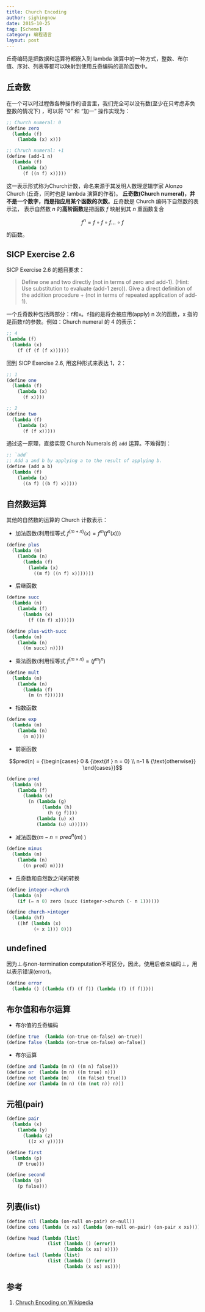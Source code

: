 ```yaml
---
title: Church Encoding
author: sighingnow
date: 2015-10-25
tag: [Scheme]
category: 编程语言
layout: post
---
```


丘奇编码是把数据和运算符都嵌入到 lambda 演算中的一种方式，整数、布尔值、序对、列表等都可以映射到使用丘奇编码的高阶函数中。

<!--more-->

丘奇数
-----

在一个可以时过程做各种操作的语言里，我们完全可以没有数(至少在只考虑非负整数的情况下) ，可以将 “0” 和 “加一” 操作实现为：

~~~scheme
;; Church numeral: 0
(define zero
  (lambda (f)
    (lambda (x) x)))

;; Chruch numeral: +1
(define (add-1 n)
  (lambda (f)
    (lambda (x)
      (f ((n f) x)))))
~~~

这一表示形式称为Church计数，命名来源于其发明人数理逻辑学家 Alonzo Church (丘奇，同时也是 lambda 演算的作者)。
**丘奇数(Church numeral)，并不是一个数字，而是指应用某个函数的次数**。丘奇数是 Church 编码下自然数的表示法，
表示自然数 $n$ 的**高阶函数**是把函数 $f$ 映射到其 $n$ 重函数复合

$$f^n = f \circ f \circ f \dots \circ f$$

的函数。

SICP Exercise 2.6
-----------------

SICP Exercise 2.6 的题目要求：

> Define one and two directly (not in terms of zero and add-1). (Hint: Use substitution to evaluate (add-1 zero)).
> Give a direct definition of the addition procedure + (not in terms of repeated application of add-1).

一个丘奇数种包括两部分：`f`和`x`。`f`指的是将会被应用(apply) n 次的函数，x 指的是函数`f`的参数。例如：Church numeral 的 4 的表示：

~~~scheme
;; 4
(lambda (f)
  (lambda (x)
    (f (f (f (f x))))))
~~~

回到 SICP Exercise 2.6, 用这种形式来表达 1，2：

~~~scheme
;; 1
(define one
  (lambda (f)
    (lambda (x)
      (f x))))

;; 2
(define two
  (lambda (f)
    (lambda (x)
      (f (f x)))))
~~~

通过这一原理，直接实现 Church Numerals 的 `add` 运算。不难得到：

~~~scheme
;; `add`
;; Add a and b by applying a to the result of applying b.
(define (add a b)
  (lambda (f)
    (lambda (x)
      ((a f) ((b f) x)))))
~~~

自然数运算
---------

其他的自然数的运算的 Church 计数表示：

+ 加法函数(利用恒等式 $f^(m+n)(x) = f^m(f^n(x))$)

~~~scheme
(define plus
  (lambda (m)
    (lambda (n)
      (lambda (f)
        (lambda (x)
          ((m f) ((n f) x)))))))
~~~

+ 后继函数

~~~scheme
(define succ
  (lambda (n)
    (lambda (f)
      (lambda (x)
        (f ((n f) x))))))

(define plus-with-succ
  (lambda (m)
    (lambda (n)
      ((m succ) n))))
~~~

+ 乘法函数(利用恒等式 $f^(m \times n) = (f^m)^n$)

~~~scheme
(define mult
  (lambda (m)
    (lambda (n)
      (lambda (f)
        (m (n f))))))
~~~

+ 指数函数

~~~scheme
(define exp
  (lambda (m)
    (lambda (n)
      (n m))))
~~~

+ 前驱函数

$$pred(n) = {\begin{cases}
    0   & {\text{if } n = 0} \\
    n-1 & {\text{otherwise}}
\end{cases}}$$

~~~scheme
(define pred
  (lambda (n)
    (lambda (f)
      (lambda (x)
        (n (lambda (g)
             (lambda (h)
               (h (g f))))
           (lambda (u) x)
           (lambda (u) u))))))
~~~

+ 减法函数($m - n = pred^n (m)$ )

~~~scheme
(define minus
  (lambda (m)
    (lambda (n)
      ((n pred) m))))
~~~

+ 丘奇数和自然数之间的转换

~~~scheme
(define integer->church
  (lambda (n)
    (if (= n 0) zero (succ (integer->church (- n 1))))))

(define church->integer
  (lambda (hf)
    ((hf (lambda (x)
          (+ x 1))) 0)))
~~~

undefined
---------

因为$\bot$与non-termination computation不可区分，因此，使用后者来编码$\bot$，用以表示错误(error)。

~~~scheme
(define error
  (lambda () ((lambda (f) (f f)) (lambda (f) (f f)))))
~~~

布尔值和布尔运算
--------------

+ 布尔值的丘奇编码

~~~scheme
(define true  (lambda (on-true on-false) on-true))
(define false (lambda (on-true on-false) on-false))
~~~

+ 布尔运算

~~~scheme
(define and (lambda (m n) ((m n) false)))
(define or  (lambda (m n) ((m true) n)))
(define not (lambda (m)   ((m false) true)))
(define xor (lambda (m n) ((m (not n)) n)))
~~~

元祖(pair)
---------

~~~scheme
(define pair
  (lambda (x)
    (lambda (y)
      (lambda (z)
        ((z x) y)))))

(define first
  (lambda (p)
    (P true)))

(define second
  (lambda (p)
    (p false)))
~~~

列表(list)
----------

~~~scheme
(define nil (lambda (on-null on-pair) on-null))
(define cons (lambda (x xs) (lambda (on-null on-pair) (on-pair x xs))))

(define head (lambda (list)
               (list (lambda () (error))
                     (lambda (x xs) x))))
(define tail (lambda (list)
               (list (lambda () (error))
                     (lambda (x xs) xs))))
~~~

参考
---

1. [Chruch Encoding on Wikipedia](https://en.wikipedia.org/wiki/Church_encoding)

